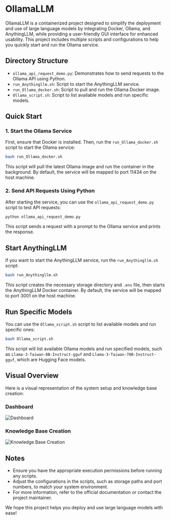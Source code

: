 # OllamaLLM

OllamaLLM is a containerized project designed to simplify the deployment and use of large language models by integrating Docker, Ollama, and AnythingLLM, while providing a user-friendly GUI interface for enhanced usability. This project includes multiple scripts and configurations to help you quickly start and run the Ollama service.

## Directory Structure

- `ollama_api_request_demo.py`: Demonstrates how to send requests to the Ollama API using Python.
- `run_Anythingllm.sh`: Script to start the AnythingLLM service.
- `run_Ollama_docker.sh`: Script to pull and run the Ollama Docker image.
- `Ollama_script.sh`: Script to list available models and run specific models.

## Quick Start

### 1. Start the Ollama Service

First, ensure that Docker is installed. Then, run the `run_Ollama_docker.sh` script to start the Ollama service:

```bash
bash run_Ollama_docker.sh
```

This script will pull the latest Ollama image and run the container in the background. By default, the service will be mapped to port 11434 on the host machine.

### 2. Send API Requests Using Python

After starting the service, you can use the `ollama_api_request_demo.py` script to test API requests:

```bash
python ollama_api_request_demo.py
```

This script sends a request with a prompt to the Ollama service and prints the response.

## Start AnythingLLM

If you want to start the AnythingLLM service, run the `run_Anythingllm.sh` script:

```bash
bash run_Anythingllm.sh
```

This script creates the necessary storage directory and `.env` file, then starts the AnythingLLM Docker container. By default, the service will be mapped to port 3001 on the host machine.

## Run Specific Models

You can use the `Ollama_script.sh` script to list available models and run specific ones:

```bash
bash Ollama_script.sh
```

This script will list available Ollama models and run specified models, such as `Llama-3-Taiwan-8B-Instruct-gguf` and `Llama-3-Taiwan-70B-Instruct-gguf`, which are Hugging Face models.

## Visual Overview

Here is a visual representation of the system setup and knowledge base creation:

### Dashboard

![Dashboard](dashboard.PNG)

### Knowledge Base Creation

![Knowledge Base Creation](knowledge_base_creation.PNG)

## Notes

- Ensure you have the appropriate execution permissions before running any scripts.
- Adjust the configurations in the scripts, such as storage paths and port numbers, to match your system environment.
- For more information, refer to the official documentation or contact the project maintainer.

We hope this project helps you deploy and use large language models with ease!
